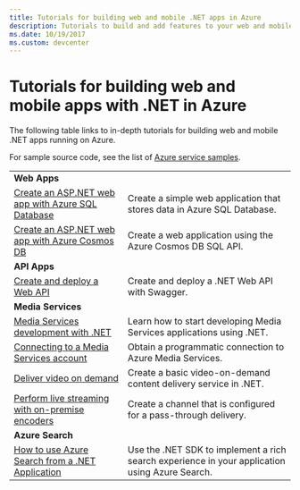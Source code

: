 ```yaml
---
title: Tutorials for building web and mobile .NET apps in Azure
description: Tutorials to build and add features to your web and mobile .NET apps using Azure services.
ms.date: 10/19/2017
ms.custom: devcenter
---
```


# Tutorials for building web and mobile apps with .NET in Azure

The following table links to in-depth tutorials for building web and mobile .NET apps running on Azure.

For sample source code, see the list of [Azure service samples](https://azure.microsoft.com/resources/samples/?platform=dotnet).

| | |
|---|---|
| **Web Apps**||
| [Create an ASP.NET web app with Azure SQL Database][1] | Create a simple web application that stores data in Azure SQL Database. | 
| [Create an ASP.NET web app with Azure Cosmos DB][2] | Create a web application using the Azure Cosmos DB SQL API. | 
| **API Apps**||
| [Create and deploy a Web API][3] | Create and deploy a .NET Web API with Swagger. | 
| **Media Services** | |
| [Media Services development with .NET][6] | Learn how to start developing Media Services applications using .NET. |
| [Connecting to a Media Services account][7] | Obtain a programmatic connection to  Azure Media Services. |
| [Deliver video on demand][4] | Create a basic video-on-demand content delivery service in .NET. | 
| [Perform live streaming with on-premise encoders ][8] | Create a channel that is configured for a pass-through delivery. |
| **Azure Search**||
| [How to use Azure Search from a .NET Application][5] | Use the .NET SDK to implement a rich search experience in your application using Azure Search. | 



[1]: /azure/app-service-web/app-service-web-tutorial-dotnet-sqldatabase
[2]: /azure/cosmos-db/sql-api-dotnet-application
[3]: /azure/app-service-api/app-service-api-dotnet-get-started
[4]: /azure/media-services/media-services-dotnet-get-started
[5]: /azure/search/search-howto-dotnet-sdk
[6]: /azure/media-services/media-services-dotnet-how-to-use
[7]: /azure/media-services/media-services-dotnet-connect-programmatically
[8]: /azure/media-services/media-services-dotnet-live-encode-with-onpremises-encoders
